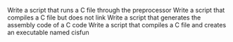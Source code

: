 Write a script that runs a C file through the preprocessor
Write a script that compiles a C file but does not link
Write a script that generates the assembly code of a C code
Write a script that compiles a C file and creates an executable named cisfun
